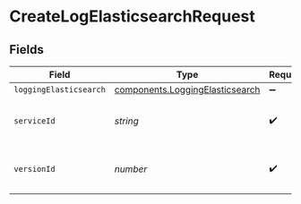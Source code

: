 # CreateLogElasticsearchRequest


## Fields

| Field                                                                          | Type                                                                           | Required                                                                       | Description                                                                    | Example                                                                        |
| ------------------------------------------------------------------------------ | ------------------------------------------------------------------------------ | ------------------------------------------------------------------------------ | ------------------------------------------------------------------------------ | ------------------------------------------------------------------------------ |
| `loggingElasticsearch`                                                         | [components.LoggingElasticsearch](../../models/shared/loggingelasticsearch.md) | :heavy_minus_sign:                                                             | N/A                                                                            |                                                                                |
| `serviceId`                                                                    | *string*                                                                       | :heavy_check_mark:                                                             | Alphanumeric string identifying the service.                                   | SU1Z0isxPaozGVKXdv0eY                                                          |
| `versionId`                                                                    | *number*                                                                       | :heavy_check_mark:                                                             | Integer identifying a service version.                                         | 1                                                                              |